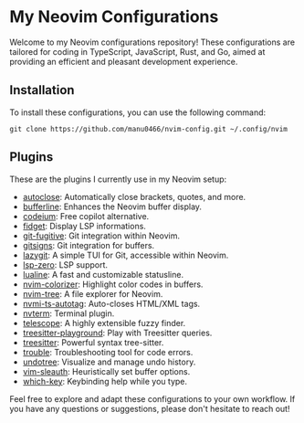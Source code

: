 # My Neovim Configurations

Welcome to my Neovim configurations repository! 
These configurations are tailored for coding in TypeScript, JavaScript, Rust, and Go, aimed at providing an efficient and pleasant development experience.

## Installation

To install these configurations, you can use the following command:

```shell
git clone https://github.com/manu0466/nvim-config.git ~/.config/nvim
````

## Plugins

These are the plugins I currently use in my Neovim setup:

- [autoclose](https://github.com/m4xshen/autoclose.nvim): Automatically close brackets, quotes, and more.
- [bufferline](https://github.com/akinsho/bufferline.nvim): Enhances the Neovim buffer display.
- [codeium](https://github.com/Exafunction/codeium.vim): Free copilot alternative.
- [fidget](link_to_fidget): Display LSP informations.
- [git-fugitive](https://github.com/tpope/vim-fugitive): Git integration within Neovim.
- [gitsigns](https://github.com/lewis6991/gitsigns.nvim): Git integration for buffers.
- [lazygit](https://github.com/kdheepak/lazygit.nvim): A simple TUI for Git, accessible within Neovim.
- [lsp-zero](https://github.com/VonHeikemen/lsp-zero.nvim): LSP support.
- [lualine](https://github.com/nvim-lualine/lualine.nvim): A fast and customizable statusline.
- [nvim-colorizer](https://github.com/norcalli/nvim-colorizer.lua): Highlight color codes in buffers.
- [nvim-tree](https://github.com/nvim-tree/nvim-tree.lua): A file explorer for Neovim.
- [nvmi-ts-autotag](https://github.com/windwp/nvim-ts-autotag): Auto-closes HTML/XML tags.
- [nvterm](https://github.com/NvChad/nvterm): Terminal plugin.
- [telescope](https://github.com/nvim-telescope/telescope.nvim): A highly extensible fuzzy finder.
- [treesitter-playground](https://github.com/nvim-treesitter/playground): Play with Treesitter queries.
- [treesitter](https://github.com/nvim-treesitter/nvim-treesitter): Powerful syntax tree-sitter.
- [trouble](https://github.com/folke/trouble.nvim): Troubleshooting tool for code errors.
- [undotree](https://github.com/mbbill/undotree): Visualize and manage undo history.
- [vim-sleauth](https://github.com/tpope/vim-sleuth): Heuristically set buffer options.
- [which-key](https://github.com/folke/which-key.nvim): Keybinding help while you type.

Feel free to explore and adapt these configurations to your own workflow. If you have any questions or suggestions, please don't hesitate to reach out!


